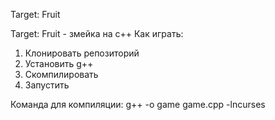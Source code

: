 Target: Fruit

Target: Fruit - змейка на с++
Как играть:
1. Клонировать репозиторий
2. Установить g++
3. Скомпилировать
4. Запустить

Команда для компиляции: g++ -o game game.cpp -lncurses
